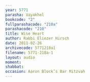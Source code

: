 ```yaml
---
year: 5771
parasha: Vayakhel
bookcode: "2"
fullparashacode: "210a"
parashacode: "210"
title: Wise Heart
author: Rabbi Eliezer Hirsch
date: 2011-02-26
archivecode: 5771210a1
filename: 5771-210a-1
layout: audio
moment: 
shabbat: 
occasion: Aaron Block’s Bar Mitzvah
---
```

